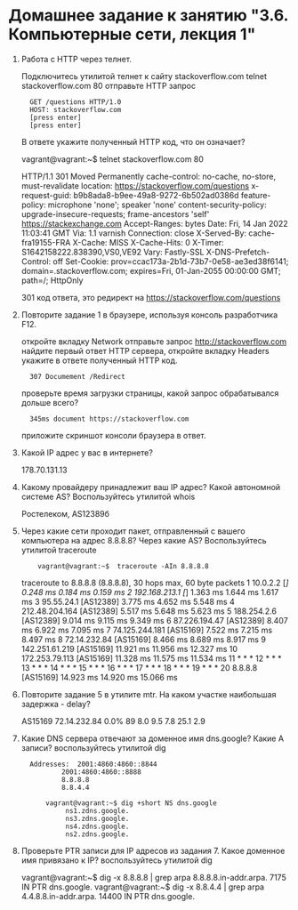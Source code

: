 <h1>Домашнее задание к занятию "3.6. Компьютерные сети, лекция 1"</h1>

1. Работа c HTTP через телнет.

    Подключитесь утилитой телнет к сайту stackoverflow.com telnet stackoverflow.com 80
    отправьте HTTP запрос

         GET /questions HTTP/1.0
         HOST: stackoverflow.com
         [press enter]
         [press enter]

    В ответе укажите полученный HTTP код, что он означает?

      vagrant@vagrant:~$ telnet stackoverflow.com 80

   HTTP/1.1 301 Moved Permanently
   cache-control: no-cache, no-store, must-revalidate
   location: https://stackoverflow.com/questions
   x-request-guid: b9b8ada8-b9ee-49a8-9272-6b502ad0386d
   feature-policy: microphone 'none'; speaker 'none'
   content-security-policy: upgrade-insecure-requests; frame-ancestors 'self' https://stackexchange.com
   Accept-Ranges: bytes
   Date: Fri, 14 Jan 2022 11:03:41 GMT
   Via: 1.1 varnish
   Connection: close
   X-Served-By: cache-fra19155-FRA
   X-Cache: MISS
   X-Cache-Hits: 0
   X-Timer: S1642158222.838390,VS0,VE92
   Vary: Fastly-SSL
   X-DNS-Prefetch-Control: off
   Set-Cookie: prov=ccac173a-2b1d-73b7-0e58-ae3ed38f6141; domain=.stackoverflow.com; expires=Fri, 01-Jan-2055 00:00:00 GMT; path=/; HttpOnly
   
   301 код ответа, это редирект на https://stackoverflow.com/questions

2. Повторите задание 1 в браузере, используя консоль разработчика F12.

    откройте вкладку Network
    отправьте запрос http://stackoverflow.com
    найдите первый ответ HTTP сервера, откройте вкладку Headers
    укажите в ответе полученный HTTP код.

         307 Documement /Redirect

    проверьте время загрузки страницы, какой запрос обрабатывался дольше всего?

         345ms document https://stackoverflow.com

    приложите скриншот консоли браузера в ответ.

      

3. Какой IP адрес у вас в интернете?

      178.70.131.13      

4. Какому провайдеру принадлежит ваш IP адрес? Какой автономной системе AS? Воспользуйтесь утилитой whois

      Ростелеком, AS12389б 

5. Через какие сети проходит пакет, отправленный с вашего компьютера на адрес 8.8.8.8? Через какие AS? Воспользуйтесь утилитой traceroute

           vagrant@vagrant:~$  traceroute -AIn 8.8.8.8
   
      traceroute to 8.8.8.8 (8.8.8.8), 30 hops max, 60 byte packets
       1  10.0.2.2 [*]  0.248 ms  0.184 ms  0.159 ms
       2  192.168.213.1 [*]  1.363 ms  1.644 ms  1.617 ms
       3  95.55.24.1 [AS12389]  3.775 ms  4.652 ms  5.548 ms
       4  212.48.204.164 [AS12389]  5.517 ms  5.648 ms  5.623 ms
       5  188.254.2.6 [AS12389]  9.014 ms  9.115 ms  9.349 ms
       6  87.226.194.47 [AS12389]  8.407 ms  6.922 ms  7.095 ms
       7  74.125.244.181 [AS15169]  7.522 ms  7.215 ms  8.497 ms
       8  72.14.232.84 [AS15169]  8.466 ms  8.689 ms  8.917 ms
       9  142.251.61.219 [AS15169]  11.921 ms  11.956 ms  12.327 ms
      10  172.253.79.113 [AS15169]  11.328 ms  11.575 ms  11.534 ms
      11  * * *
      12  * * *
      13  * * *
      14  * * *
      15  * * *
      16  * * *
      17  * * *
      18  * * *
      19  * * *
      20  8.8.8.8 [AS15169]  14.923 ms  14.920 ms  15.066 ms


6. Повторите задание 5 в утилите mtr. На каком участке наибольшая задержка - delay?

     AS15169  72.14.232.84                                                     0.0%    89    8.0   9.5   7.8  25.1   2.9

7. Какие DNS сервера отвечают за доменное имя dns.google? Какие A записи? воспользуйтесь утилитой dig

         Addresses:  2001:4860:4860::8844
                 2001:4860:4860::8888
                 8.8.8.8
                 8.8.4.4

             vagrant@vagrant:~$ dig +short NS dns.google
                  ns1.zdns.google.
                  ns3.zdns.google.
                  ns4.zdns.google.
                  ns2.zdns.google.

8. Проверьте PTR записи для IP адресов из задания 7. Какое доменное имя привязано к IP? воспользуйтесь утилитой dig

      vagrant@vagrant:~$ dig -x 8.8.8.8 | grep arpa
      8.8.8.8.in-addr.arpa.   7175    IN      PTR     dns.google.
      vagrant@vagrant:~$ dig -x 8.8.4.4 | grep arpa
      4.4.8.8.in-addr.arpa.   14400   IN      PTR     dns.google.

